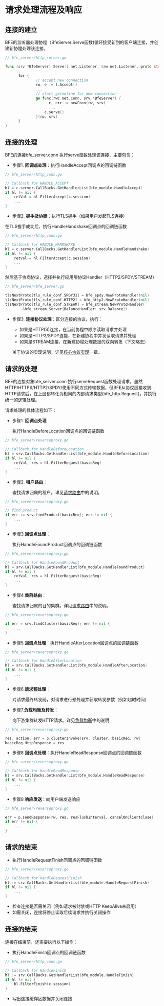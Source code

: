 # 请求处理流程及响应



## 连接的建立

BFE的监听器处理协程（BfeServer.Serve函数)循环接受新到的客户端连接，并创建新协程处理该连接。

```go
// bfe_server/http_server.go

func (srv *BfeServer) Serve(l net.Listener, raw net.Listener, proto string) error {
    ...
	  for {
			  // accept new connection
			  rw, e := l.Accept()
			  ...
			  // start goroutine for new connection
			  go func(rwc net.Conn, srv *BfeServer) {
				    c, err := newConn(rw, srv)
				    ...
			  	  c.serve()
			  }(rw, srv)
	  }
}
```

## 连接的处理

BFE的连接bfe_server.conn 执行serve函数处理该连接，主要包含：

- 步骤1. **回调点处理**：执行HandleAccept回调点的回调链函数

```go
// bfe_server/http_conn.go

// Callback for HANDLE_ACCEPT
hl = c.server.CallBacks.GetHandlerList(bfe_module.HandleAccept)
if hl != nil {
    retVal = hl.FilterAccept(c.session)
    ...
}
```


- 步骤2. **握手及协商**：执行TLS握手（如果用户发起TLS连接）

在TLS握手成功后，执行HandleHandshake回调点的回调链函数

```go
// bfe_server/http_conn.go

// Callback for HANDLE_HANDSHAKE
hl = c.server.CallBacks.GetHandlerList(bfe_module.HandleHandshake)
if hl != nil {
    retVal = hl.FilterAccept(c.session)
    ...
}
```

然后基于协商协议，选择并执行应用层协议Handler（HTTP2/SPDY/STREAM）

```go
// bfe_server/bfe_server.go

tlsNextProto[tls_rule_conf.SPDY31] = bfe_spdy.NewProtoHandler(nil)
tlsNextProto[tls_rule_conf.HTTP2] = bfe_http2.NewProtoHandler(nil)
tlsNextProto[tls_rule_conf.STREAM] = bfe_stream.NewProtoHandler(
		&bfe_stream.Server{BalanceHandler: srv.Balance})
```

- 步骤3. **连接协议处理**：区分连接的协议，执行：
  - 如果是HTTP(S)连接，在当前协程中顺序读取请求并处理
  - 如果是HTTP2/SPDY连接，在新建协程中并发读取请求并处理
  - 如果是STREAM连接，在新建协程处理数据的双向转发（下文略去）
  
  关于协议的实现说明，详见[核心协议实现](../protocol/protocol.md)一章。
  
  

## 请求的处理

BFE的连接对象bfe_server.conn 执行serveRequest函数处理请求。虽然HTTP/HTTPS/HTTP2/SPDY/使用不同方式传输数据，但BFE从协议层接收到HTTP请求后，在上层都转化为相同的内部请求类型(bfe_http.Request)，并执行统一的逻辑处理。

请求处理的具体流程如下：

- 步骤1. **回调点处理**

  执行HandleBeforeLocation回调点的回调链函数

```go
// bfe_server/reverseproxy.go

// Callback for HandleBeforeLocation
hl = srv.CallBacks.GetHandlerList(bfe_module.HandleBeforeLocation)
if hl != nil {
    retVal, res = hl.FilterRequest(basicReq)
    ...
}
```

- 步骤2. **租户路由**：

  查找请求归属的租户。详见[请求路由](../routing/routing.md)中的说明。

```go
// bfe_server/reverseproxy.go

// find product
if err := srv.findProduct(basicReq); err != nil {
    ...
}
```

- 步骤3.**回调点处理**：

  执行HandleFoundProduct回调点的回调链函数
```go
// bfe_server/reverseproxy.go

// Callback for HandleFoundProduct
hl = srv.CallBacks.GetHandlerList(bfe_module.HandleFoundProduct)
if hl != nil {
    retVal, res = hl.FilterRequest(basicReq)
    ...
}
```

- 步骤4.**集群路由**：

  查找请求归属的目的集群。详见[请求路由](../routing/routing.md)中的说明。
```go
// bfe_server/reverseproxy.go

if err = srv.findCluster(basicReq); err != nil {
    ...
}
```

- 步骤5.**回调点处理**：执行HandleAfterLocation回调点的回调链函数
```go
// bfe_server/reverseproxy.go

// Callback for HandleAfterLocation
hl = srv.CallBacks.GetHandlerList(bfe_module.HandleAfterLocation)
if hl != nil {
    ...
}
```

- 步骤6.**请求预处理**：

  对请求最终转发前，对请求进行预处理并获取转发参数（例如超时时间）

- 步骤7.**负载均衡及转发**：

  向下游集群转发HTTP请求。详见[负载均衡](../balancing/balancing.md)中的说明

```go
// bfe_server/reverseproxy.go

res, action, err = p.clusterInvoke(srv, cluster, basicReq, rw)
basicReq.HttpResponse = res
```


- 步骤8.**回调点处理**：执行HandleReadResponse回调点的回调链函数
```go
// bfe_server/reverseproxy.go

// Callback for HandleReadResponse
hl = srv.CallBacks.GetHandlerList(bfe_module.HandleReadResponse)
if hl != nil {
    ...
}
```


- 步骤9.**响应发送**：向用户端发送响应

```go
// bfe_server/reverseproxy.go

err = p.sendResponse(rw, res, resFlushInterval, cancelOnClientClose)
if err != nil {
    ...
}
```

## 请求的结束

- 执行HandleRequestFinish回调点的回调链函数

```go
// bfe_server/reverseproxy.go

// Callback for HandleRequestFinish
hl := srv.CallBacks.GetHandlerList(bfe_module.HandleRequestFinish)
if hl != nil {
    ...
}
```

- 检查连接是否需关闭（例如请求被封禁或HTTP KeepAlive未启用）
- 如需关闭，连接将停止读取后续请求并执行关闭操作


## 连接的结束

连接在结束前，还需要执行以下操作：

- 执行HandleFinish回调点的回调链函数

```go
// bfe_server/http_conn.go

// Callback for HandleFinish
hl := srv.CallBacks.GetHandlerList(bfe_module.HandleFinish)
if hl != nil {
    hl.FilterFinish(c.session)
}
```

- 写出连接缓存区数据并关闭连接

